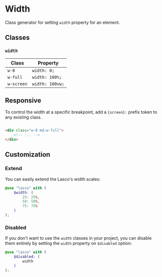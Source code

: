 # Width

Class generator for setting `width` property for an element.

## Classes

### `width`

| Class      | Property        |
|------------|-----------------|
| `w-0`      | `width: 0;`     |
| `w-full`   | `width: 100%;`  |
| `w-screen` | `width: 100vw;` |

## Responsive

To control the width at a specific breakpoint, add a `{screen}:` prefix token to any existing class.

```html

<div class="w-0 md:w-full">
    <!-- ... -->
</div>
```

## Customization

### Extend

You can easily extend the Lasco's width scales:

```scss
@use "lasco" with (
    $width: (
        25: 25%,
        50: 50%,
        75: 75%
    )
);
```

### Disabled

If you don't want to use the `width` classes in your project, you can disable them entirely by setting the `width`
property on `$disabled` option:

```scss
@use "lasco" with (
    $disabled: (
        width
    )
);
```
